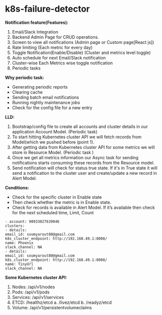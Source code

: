 # k8s-failure-detector
**Notification feature(Features):**
1. Email/Slack Integration
2. Backend Admin Page for CRUD operations.
3. Screen to view all notifications (Admin page or Custom page[React js])
4. Rate limiting (Each metric for every day)
5. Toggle Notification(Enable/Disable) (Cluster and metrics level toggle)
6. Auto schedule for next Email/Slack notification
7. Cluster-wise Each Metrics wise toggle notification
8. Periodic tasks

**Why periodic task:**
* Generating periodic reports
* Clearing cache
* Sending batch email notifications
* Running nightly maintenance jobs
* Check for the config file for a new entry

**LLD:**
1. Bootstrap/config file to create all accounts and cluster details in our application Account
Model. (Periodic task)
2. To start hitting Kubernetes cluster API we will fetch records from Model(which we pushed
before (point 1).
3. After getting data from Kubernetes cluster API for some metrics we will store in
Resource Model. (Periodic task )
4. Once we get all metrics information our Async task for sending notifications starts
consuming these records from the Resource model.
5. Send notification will check for status true state. If it's in True state it will send a
notification to the cluster user and create/update a new record in Alert Model.

**Conditions:**
* Check for the specific cluster in Enable state
* Then check whether the metric is in Enable state.
* Check for records is available in Alert Model. If it’s available then check for the next scheduled time, Limit, Count

```Yml Config yaml file:
- account: 90933027639046
clusters:
- details:
email_id: soumyarout80@gmail.com
k8s_cluster_endpoint: http://192.168.49.1:8008/
name: Phoenix
slack_channel: NA
- details:
email_id: soumyarout80@gmail.com
k8s_cluster_endpoint: http://192.168.49.1:8008/
name: TinyUrl
slack_channel: NA
```
**Some Kubernetes cluster API:**
1. Nodes: /api/v1/nodes
2. Pods: /api/v1/pods
3. Services: /api/v1/services
4. ETCD: /healthz/etcd
a. /livez/etcd
b. /readyz/etcd
5. Volume: /api/v1/persistentvolumeclaims
